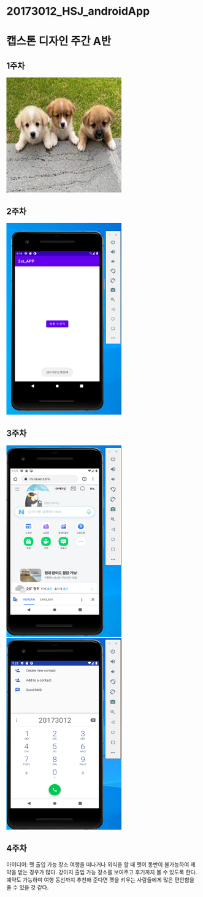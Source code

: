 # 20173012_HSJ_androidApp

# 캡스톤 디자인 주간 A반

## 1주차

<img width="300" height="300" src="./png/강아지.jfif"></img>

## 2주차

<img width="300" height="500" src="./png/2주차과제.png"></img>

## 3주차
<img width="300" height="500" src="./png/3주차과제(1).png"></img>
<img width="300" height="500" src="./png/3주차과제(2).png"></img>

## 4주차
  아이디어: 펫 출입 가능 장소
  여행을 떠나거나 외식을 할 때 펫이 동반이 불가능하여 제약을 받는 경우가 많다. 
  강아지 출입 가능 장소를 보여주고 후기까지 볼 수 있도록 한다. 
  예약도 가능하며 여행 동선까지 추천해 준다면 펫을 키우는 사람들에게 많은 편안함을 줄 수 있을 것 같다. 
